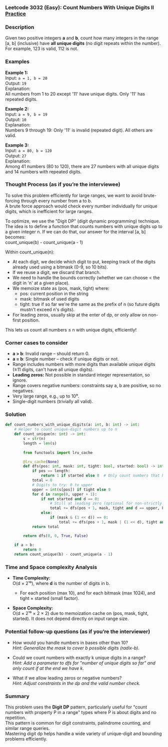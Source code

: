 ### Leetcode 3032 (Easy): Count Numbers With Unique Digits II [Practice](https://leetcode.com/problems/count-numbers-with-unique-digits-ii)

### Description  
Given two positive integers **a** and **b**, count how many integers in the range [a, b] (inclusive) have **all unique digits** (no digit repeats within the number). For example, 123 is valid, 112 is not.

### Examples  

**Example 1:**  
Input: `a = 1, b = 20`  
Output: `19`  
Explanation:  
All numbers from 1 to 20 except '11' have unique digits. Only '11' has repeated digits.

**Example 2:**  
Input: `a = 9, b = 19`  
Output: `10`  
Explanation:  
Numbers 9 through 19: Only '11' is invalid (repeated digit). All others are valid.

**Example 3:**  
Input: `a = 80, b = 120`  
Output: `27`  
Explanation:  
Among 41 numbers (80 to 120), there are 27 numbers with all unique digits and 14 numbers with repeated digits.

### Thought Process (as if you’re the interviewee)  

To solve this problem efficiently for large ranges, we want to avoid brute-forcing through every number from a to b.  
A brute force approach would check every number individually for unique digits, which is inefficient for large ranges.

To optimize, we use the "Digit DP" (digit dynamic programming) technique. The idea is to define a function that counts numbers with unique digits up to a given integer n. If we can do that, our answer for the interval [a, b] becomes:  
count_unique(b) - count_unique(a - 1)

Within count_unique(n):  
- At each digit, we decide which digit to put, keeping track of the digits already used using a bitmask (0-9, so 10 bits).  
- If we reuse a digit, we discard that branch.  
- We need to handle the bounds correctly (whether we can choose < the digit in 'n' at a given place).  
- We memoize state as (pos, mask, tight) where:
  - pos: current position in the string
  - mask: bitmask of used digits
  - tight: true if so far we're the same as the prefix of n (so future digits mustn't exceed n's digits).  
- For leading zeros, usually skip at the enter of dp, or only allow on non-first position.

This lets us count all numbers ≤ n with unique digits, efficiently!

### Corner cases to consider  
- **a > b**: Invalid range – should return 0.
- **a = b**: Single number – check if unique digits or not.
- Range includes numbers with more digits than available unique digits (≥11 digits, can't have all unique digits).
- **Leading zeros:** Not possible in standard integer representation, so ignore.
- Range covers negative numbers: constraints say a, b are positive, so no negatives.
- Very large range, e.g., up to 10⁹.
- Single-digit numbers (trivially all valid).

### Solution

```python
def count_numbers_with_unique_digits(a: int, b: int) -> int:
    # Helper to count unique-digit numbers up to n
    def count_unique(n: int) -> int:
        s = str(n)
        length = len(s)
        
        from functools import lru_cache

        @lru_cache(None)
        def dfs(pos: int, mask: int, tight: bool, started: bool) -> int:
            if pos == length:
                return 1 if started else 0  # Only count numbers that have started (avoid leading zeros)
            total = 0
            # Digits to try: 0 to upper
            upper = int(s[pos]) if tight else 9
            for d in range(0, upper + 1):
                if not started and d == 0:
                    # Still at leading zero (optional for non-strictly positive)
                    total += dfs(pos + 1, mask, tight and d == upper, False)
                else:
                    if (mask & (1 << d)) == 0:
                        total += dfs(pos + 1, mask | (1 << d), tight and d == upper, True)
            return total

        return dfs(0, 0, True, False)
    
    if a > b:
        return 0
    return count_unique(b) - count_unique(a - 1)
```

### Time and Space complexity Analysis  

- **Time Complexity:**  
  O(d × 2¹⁰), where **d** is the number of digits in b.  
  - For each position (max 10), and for each bitmask (max 1024), and tight × started (small factor).

- **Space Complexity:**  
  O(d × 2¹⁰ × 2 × 2) due to memoization cache on (pos, mask, tight, started). It does not depend directly on input range size.

### Potential follow-up questions (as if you’re the interviewer)  

- How would you handle numbers in bases other than 10?  
  *Hint: Generalize the mask to cover b possible digits (radix-b).*

- Could we count numbers with exactly k unique digits in a range?  
  *Hint: Add a parameter to dfs for "number of unique digits so far" and only count if at the end we have k.*

- What if we allow leading zeros or negative numbers?  
  *Hint: Adjust constraints in the dp and the valid number check.*

### Summary
This problem uses the **Digit DP** pattern, particularly useful for "count numbers with property P in a range" types where P is about digits and no repetition.  
This pattern is common for digit constraints, palindrome counting, and similar range queries.  
Mastering digit dp helps handle a wide variety of unique-digit and bounding problems efficiently.